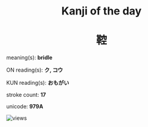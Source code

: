 <h1 align="center">Kanji of the day</h1>
<h1 align="center">鞚</h1>
<p align="left">meaning(s): <b>bridle</b></p>
<p align="left">ON reading(s): <b>ク, コウ</b></p>
<p align="left">KUN reading(s): <b>おもがい</b></p>
<p align="left">stroke count: <b>17</b></p>
<p align="left">unicode: <b>979A</b></p>
<p align="left"><img src="https://komarev.com/ghpvc/?username=tristanwagner-kanjioftheday&label=Views&color=0e75b6&style=flat" alt="views"/></p>
